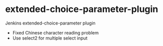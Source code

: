 extended-choice-parameter-plugin
================================

Jenkins extended-choice-parameter plugin

* Fixed Chinese character reading problem
* Use select2 for multiple select input
